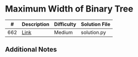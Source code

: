 # Maximum Width of Binary Tree
|#|Description|Difficulty|Solution File|
|-|-|-|-|
|662|[Link](https://leetcode.com/problems/maximum-width-of-binary-tree/)|Medium|solution.py|

## Additional Notes
